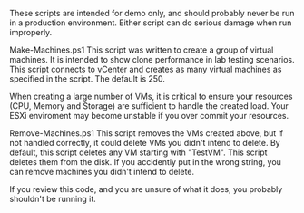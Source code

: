 These scripts are intended for demo only, and should probably never be run in a production environment. Either script can do serious damage when run improperly. 

Make-Machines.ps1
This script was written to create a group of virtual machines. It is intended to show clone performance in lab testing scenarios. 
This script connects to vCenter and creates as many virtual machines as specified in the script. The default is 250. 

When creating a large number of VMs, it is critical to ensure your resources (CPU, Memory and Storage) are sufficient to handle the created load. 
Your ESXi enviroment may become unstable if you over commit your resources.

Remove-Machines.ps1
This script removes the VMs created above, but if not handled correctly, it could delete VMs you didn't intend to delete. 
By default, this script deletes any VM starting with "TestVM". This script deletes them from the disk. 
If you accidently put in the wrong string, you can remove machines you didn't intend to delete. 

If you review this code, and you are unsure of what it does, you probably shouldn't be running it. 
